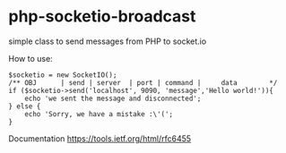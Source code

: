 php-socketio-broadcast
===================
simple class to send messages from PHP to socket.io

How to use:
```
$socketio = new SocketIO();
/** OBJ      | send | server  | port | command |     data        */
if ($socketio->send('localhost', 9090, 'message','Hello world!')){
    echo 'we sent the message and disconnected';
} else {
    echo 'Sorry, we have a mistake :\'(';
}
```
Documentation
https://tools.ietf.org/html/rfc6455
